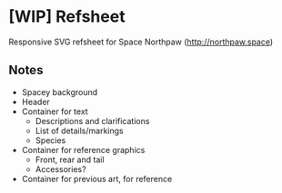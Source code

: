 # [WIP] Refsheet
Responsive SVG refsheet for Space Northpaw (http://northpaw.space)

## Notes
 - Spacey background
 - Header
 - Container for text
      - Descriptions and clarifications
      - List of details/markings
      - Species
 - Container for reference graphics
      - Front, rear and tail
      - Accessories?
 - Container for previous art, for reference
